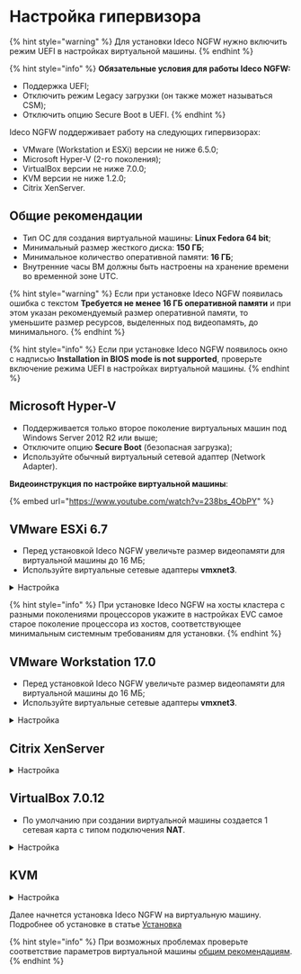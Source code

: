 # Настройка гипервизора

{% hint style="warning" %}
Для установки Ideco NGFW нужно включить режим UEFI в настройках виртуальной машины.
{% endhint %}

{% hint style="info" %}
**Обязательные условия для работы Ideco NGFW:**

* Поддержка UEFI;
* Отключить режим Legacy загрузки (он также может называться CSM);
* Отключить опцию Secure Boot в UEFI.
{% endhint %}

Ideco NGFW поддерживает работу на следующих гипервизорах:

* VMware (Workstation и ESXi) версии не ниже 6.5.0;
* Microsoft Hyper-V (2-го поколения);
* VirtualBox версии не ниже 7.0.0;
* KVM версии не ниже 1.2.0;
* Citrix XenServer.

## Общие рекомендации

* Тип ОС для создания виртуальной машины: **Linux Fedora 64 bit**;
* Минимальный размер жесткого диска: **150 ГБ**;
* Минимальное количество оперативной памяти: **16 ГБ**;
* Внутренние часы ВМ должны быть настроены на хранение времени во временной зоне UTC.

{% hint style="warning" %}
Если при установке Ideco NGFW появилась ошибка с текстом **Требуется не менее 16 ГБ оперативной памяти** и при этом указан рекомендуемый размер оперативной памяти, то уменьшите размер ресурсов, выделенных под видеопамять, до минимального.
{% endhint %}

{% hint style="info" %}
Если при установке Ideco NGFW появилось окно с надписью **Installation in BIOS mode is not supported**, проверьте включение режима UEFI в настройках виртуальной машины. 
{% endhint %}

## Microsoft Hyper-V 

* Поддерживается только второе поколение виртуальных машин под Windows Server 2012 R2 или выше; 
* Отключите опцию **Secure Boot** (безопасная загрузка);
* Используйте обычный виртуальный сетевой адаптер (Network Adapter).

**Видеоинструкция по настройке виртуальной машины**:

{% embed url="https://www.youtube.com/watch?v=238bs_4ObPY" %}
<!-- https://www.youtube.com/watch?v=238bs_4ObPY -->

## VMware ESXi 6.7

* Перед установкой Ideco NGFW увеличьте размер видеопамяти для виртуальной машины до 16 МБ;
* Используйте виртуальные сетевые адаптеры **vmxnet3**.

<details>
<summary>Настройка</summary>

Перед установкой Ideco NGFW загрузите образ, скачанный с [MY.IDECO](https://my.ideco.ru/), на VMware ESXi. При настройке виртуальной машины потребуется указать его путь.

1. Создайте виртуальную машину:

    ![](/.gitbook/assets/setup-hypervisor4.png)

2. Укажите **Имя** виртуальной машине и установите остальные настройки как на скриншоте:

    ![](/.gitbook/assets/setup-hypervisor5.png)

3. Выберите хранилище для виртуальной машины:

    ![](/.gitbook/assets/setup-hypervisor6.png)

4. Установите размер оперативной памяти **16ГБ** и размер диска **150ГБ**. После выберите в поле **CD/DVD Drive** Datastore ISO file и укажите путь к загрузочному образу:
   
    ![](/.gitbook/assets/setup-hypervisor7.png)

5. Включите **UEFI** на вкладке **VM Options**, выбрав в поле **Firmware** EFI:

    ![](/.gitbook/assets/setup-hypervisor8.png)

6. Нажмите **Finish**:

    ![](/.gitbook/assets/setup-hypervisor9.png)

</details>

{% hint style="info" %}
При установке Ideco NGFW на хосты кластера с разными поколениями процессоров укажите в настройках EVC самое старое поколение процессора из хостов, соответствующее минимальным системным требованиям для установки.
{% endhint %}


## VMware Workstation 17.0

* Перед установкой Ideco NGFW увеличьте размер видеопамяти для виртуальной машины до 16 МБ;
* Используйте виртуальные сетевые адаптеры **vmxnet3**.

<details>
<summary>Настройка</summary>

1. Создайте виртуальную машину, нажав **Create a New Virtual Machine**:

    ![](/.gitbook/assets/setup-hypervisor12.png)

2. Укажите загрузочный ISO-образ:

    ![](/.gitbook/assets/setup-hypervisor13.png)

3. Выберите гостевую операционную систему **Linux** и в раскрывающемся списке укажите тип **Fedora 64-bit**:

    ![](/.gitbook/assets/setup-hypervisor14.png)

4. Укажите имя виртуальной машины и директорию для создания виртуального диска:

    ![](/.gitbook/assets/setup-hypervisor15.png)

5. Укажите размер вирутального жесткого диска **150ГБ**:
   
   ![](/.gitbook/assets/setup-hypervisor16.png)

6. Выберите **Customize Hardware** для изменения настроек виртуальной машины:

   ![](/.gitbook/assets/setup-hypervisor17.png)

7. Укажите размер виртуальной оперативной памяти **16384МБ**:

   ![](/.gitbook/assets/setup-hypervisor18.png)

8. Укажите количество ядер процесса равное 4:

   ![](/.gitbook/assets/setup-hypervisor19.png)

9. Выйдите из меню и нажмите **Finish** для окончания настройки:

   ![](/.gitbook/assets/setup-hypervisor20.png)

10. Перейдите в окно виртуальной машины и нажмите **Edit virtual machine settings**:

   ![](/.gitbook/assets/setup-hypervisor21.png)

11. Перейдите во вкладку **Options**:

   ![](/.gitbook/assets/setup-hypervisor22.png)

12. Выберите опцию **Advanced** и установите для параметра Firmware Type значение **UEFI**:

   ![](/.gitbook/assets/setup-hypervisor23.png)

13. Нажмите **OK** для завершения настройки виртуальной машины.

</details>

## Citrix XenServer

<details>
<summary>Настройка</summary>

Если xenserver не загружается с установочного образа:

1. Выполните команду `xe vm-list`. Она отобразит список виртуальных машин на xenserver;
2. Выберите виртуальную машину с NGFW и запомните ее UUID;
3. Выполните команду:
``` 
xe vm-param-set uuid=<UUID> HVM-boot-policy=BIOS\ order HVM-boot-params:order=dc
```

После 3 шага начнется загрузка с установочного носителя.

</details>

## VirtualBox 7.0.12
* По умолчанию при создании виртуальной машины создается 1 сетевая карта с типом подключения **NAT**.

<details>
<summary>Настройка</summary>

1. Укажите **Имя** виртуальной машины (ВМ), выберите директорию для ВМ и установите путь до загрузочного образа NGFW. Остальные параметры установите как на скриншоте:

    ![](/.gitbook/assets/setup-hypervisor1.png)

2. Установите размер оперативной памяти ВМ (**16 ГБ**) и нажмите **Включить EFI**:
    
    ![](/.gitbook/assets/setup-hypervisor2.png)

3. Cоздайте виртуальный жесткий диск под ВМ (Объем не меньше **150ГБ**):

    ![](/.gitbook/assets/setup-hypervisor3.png)

4. Нажмите **Готово**

</details>

## KVM

<details>
<summary>Настройка</summary>

1. При установке Ideco NGFW выберите тип операционной системы - **Fedora**

2. На пятом шаге (virtm-manager) установки обязательно поставьте галочку **Проверить конфигурацию перед установкой** и нажмите кнопку **Готово**.

    ![](/.gitbook/assets/setup-hypervisor10.png)

3. Для дисков и сетевых карт измените интерфейс на **virtio.**

4. Для дисков используйте режим кеширования **writeback**, если диски хранятся в qcow2 или raw-файлах.\
Если нет - проконсультируйтесь у администратора хранилища или нашей технической поддержки относительно выбора режима кеширования.

5. В появившемся окне на вкладке **Обзор** в поле Firmware выберите пункт **UEFI x86\_64:/usr/share/OVMF/OVMF\_CODE.fd**. Выбор этого пункта включит **UEFI** и выключит опцию **Secure Boot**.

    ![](/.gitbook/assets/setup-hypervisor11.png)

Если пункта **UEFI x86\_64:/usr/share/OVMF/OVMF\_CODE.fd** нет в списке, доустановите пакет ovmf. В Ubuntu этот пакет устанавливается командой `sudo apt install ovmf`.
</details>

Далее начнется установка Ideco NGFW на виртуальную машину. Подробнее об установке в статье [Установка](installation-process.md)


{% hint style="info" %}
При возможных проблемах проверьте соответствие параметров виртуальной машины [общим рекомендациям](#obshie-rekomendacii).
{% endhint %}